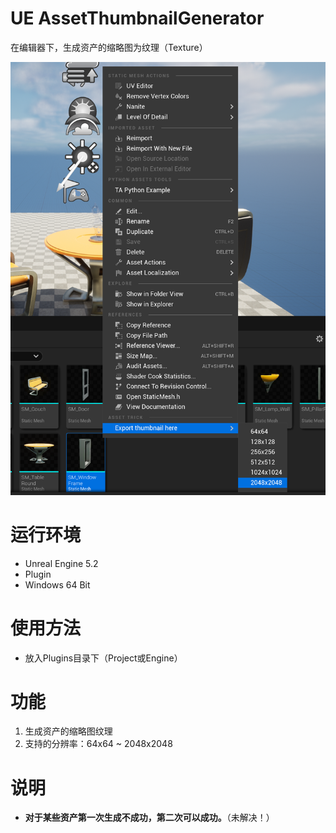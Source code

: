 # UE AssetThumbnailGenerator

在编辑器下，生成资产的缩略图为纹理（Texture）

![](./Resources/1.png)

# 运行环境

- Unreal Engine 5.2
- Plugin
- Windows 64 Bit

# 使用方法

- 放入Plugins目录下（Project或Engine）

# 功能

1. 生成资产的缩略图纹理
2. 支持的分辨率：64x64 ~ 2048x2048

# 说明

- **对于某些资产第一次生成不成功，第二次可以成功。**（未解决！）

